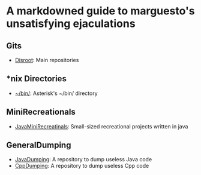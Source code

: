 # A markdowned guide to marguesto's unsatisfying ejaculations

## Gits
- [Disroot](https://git.disroot.org/asterisk): Main repositories
## *nix Directories
- [~/bin/](https://git.disroot.org/asterisk/bin): Asterisk's ~/bin/ directory
## MiniRecreationals
- [JavaMiniRecreatinals](https://git.disroot.org/asterisk/JavaMiniRecreationals): Small-sized recreational projects written in java
## GeneralDumping
- [JavaDumping](https://git.disroot.org/asterisk/JavaDumping): A repository to dump useless Java code
- [CppDumping](https://git.disroot.org/asterisk/CppDumping): A repository to dump useless Cpp code
